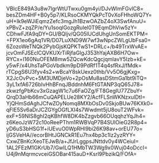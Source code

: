 VBIcE849A3u8w7lgrWtUTwxu0gm4yi/DJvWlmFGvlC8=
besZDm4HF+B0y5p7/KLRsoCKMYQkPcT0vXoFHhoWQ7Y=
uH+Ik9eWJiEqmzZefc3mgJh1BzwOAZbZ4oX3SwfAnuU=
xPBvZ+zqZP/e/Yu1soqlGozgRuIel0T9EqmDhViw5zY=
CDhwFJfA9qDY+GU/BQIjv/QG05lUCdUhgUnSomEKTPM=
+FPX1eo6gAq1VR/D07LuXND9W7wf3wNpcZWLgUbFsa0=
6ZozoWeTNQk2PybGjsKQPKTwS1+DRLc+/b49TrxWvAE=
jcvOmFJSEclCQVKUXrTiRjfaGlgJ353hYajAXB6H7Ow=
RYCx+I160NuOFEM8mw5ZQcwKdcQgcjqmIavY5Izb+kE=
y5wF/x4UhsTaPGoVbdkm9pD9PdRf1T4q4sfRxJ/fMdk=
rTCpgS6U3fyv4s2+wBcaY8skUexz0thb/Vv5O6gjKxg=
X2JcOvPvc+5M3UMDjeVo+2pOsMu8asDStmGa1bt9iTQ=
3yL1xfA6726bIvHhBFnqJBddnhM6FtGTANP3qQ65J78=
zkwzfgPbKcv3xGzagW1c7u6FaOZg/FT8GegIU77ZbuY=
QrqD3aHb66mCuQAPELUe28KY2/AcfFLSnWKNzxulDtI=
YjQHmSdAghJCfwZOyNomq8MXbOsDv0SkjoBUw76KXk0=
qFlE5Sv6aDrJCZGYgOGfLXI4s7Wwdmt5jU8ouT2WFvk=
exF+59NIS8ghI2qKBhfW8DK4bZzgvb66OUqqhzYqJh4=
z6KeoJzW72c10oReePThm1RWBVqP7B4SUlOieG2R8p4=
yD6uS3bHSG1f+iUEvuO0WpRHl9bi26K98av+orEU77o=
ijGSVeHA//ecorBHtJGNCkR1Eu7hx4bp3c1lz2yzRYY=
CxwZBnKcXeoTEJwB/a+JfJrLggpsJNttdv0y4WCeiuI=
1AL2FEzM1GKrUb7/GwILQ1HMbTW3Wg9x0Wuj04oDccI=
U4j9nMqrmcvceiGSOBar415auD+Ksrl9PbzikQ/FOfA=
